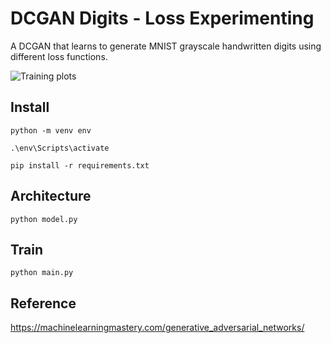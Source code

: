 # DCGAN Digits - Loss Experimenting
A DCGAN that learns to generate MNIST grayscale handwritten digits using different loss functions.

 ![Training plots](training-plots.gif)

## Install

```
python -m venv env

.\env\Scripts\activate

pip install -r requirements.txt
```

## Architecture

```
python model.py
```

## Train

```
python main.py
```

## Reference

https://machinelearningmastery.com/generative_adversarial_networks/